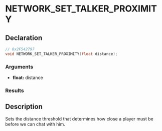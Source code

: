# NETWORK_SET_TALKER_PROXIMITY

## Declaration
```cpp
// 0x2F542797
void NETWORK_SET_TALKER_PROXIMITY(float distance);
```

### Arguments
- **float:** distance

### Results

## Description
Sets the distance threshold that determines how close a player must be before we can chat with him.